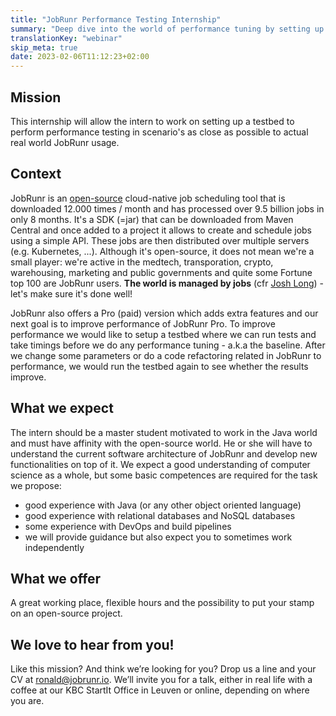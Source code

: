 ```yaml
---
title: "JobRunr Performance Testing Internship"
summary: "Deep dive into the world of performance tuning by setting up a repeatable test environment"
translationKey: "webinar"
skip_meta: true
date: 2023-02-06T11:12:23+02:00
---
```


## Mission
This internship will allow the intern to work on setting up a testbed to perform performance testing in scenario's as close as possible to actual real world JobRunr usage.

## Context
JobRunr is an [open-source](https://github.com/jobrunr/jobrunr) cloud-native job scheduling tool that is downloaded 12.000 times / month and has processed over 9.5 billion jobs in only 8 months. It's a SDK (=jar) that can be downloaded from Maven Central and once added to a project it allows to create and schedule jobs using a simple API. These jobs are then distributed over multiple servers (e.g. Kubernetes, ...). Although it's open-source, it does not mean we're a small player: we're active in the medtech, transporation, crypto, warehousing, marketing and public governments and quite some Fortune top 100 are JobRunr users. **The world is managed by jobs** (cfr [Josh Long](https://twitter.com/starbuxman)) - let's make sure it's done well!

JobRunr also offers a Pro (paid) version which adds extra features and our next goal is to improve performance of JobRunr Pro. To improve performance we would like to setup a testbed where we can run tests and take timings before we do any performance tuning - a.k.a the baseline. After we change some parameters or do a code refactoring related in JobRunr to performance, we would run the testbed again to see whether the results improve.

## What we expect
The intern should be a master student motivated to work in the Java world and must have affinity with the open-source world. He or she will have to understand the current software architecture of JobRunr and develop new functionalities on top of it. We expect a good understanding of computer science as a whole, but some basic competences are required for the task we propose:

- good experience with Java (or any other object oriented language)
- good experience with relational databases and NoSQL databases
- some experience with DevOps and build pipelines
- we will provide guidance but also expect you to sometimes work independently

## What we offer
A great working place, flexible hours and the possibility to put your stamp on an open-source project.

## We love to hear from you!
Like this mission? And think we’re looking for you? Drop us a line and your CV at ronald@jobrunr.io. We’ll invite you for a talk, either in real life with a coffee at our KBC StartIt Office in Leuven or online, depending on where you are.